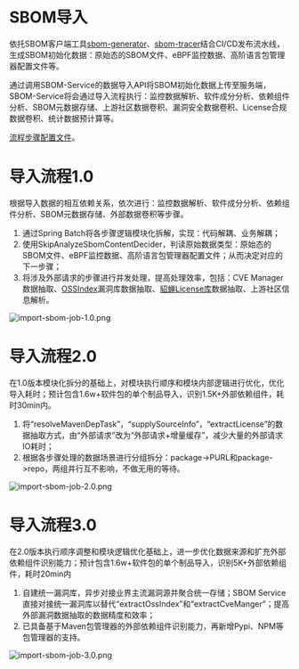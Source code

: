 # SBOM导入

依托SBOM客户端工具[sbom-generator](https://github.com/opensourceways/sbom-tools/tree/main/sbom-generator)、[sbom-tracer](https://github.com/opensourceways/sbom-tools/tree/main/sbom-tracer)结合CI/CD发布流水线，生成SBOM初始化数据：原始态的SBOM文件、eBPF监控数据、高阶语言包管理器配置文件等。

通过调用SBOM-Service的数据导入API将SBOM初始化数据上传至服务端，SBOM-Service将会通过导入流程执行：监控数据解析、软件成分分析、依赖组件分析、SBOM元数据存储、上游社区数据卷积、漏洞安全数据卷积、License合规数据卷积、统计数据预计算等。

[流程步骤配置文件](https://github.com/opensourceways/sbom-service/blob/main/src/main/resources/spring-batch/sbom-read-job.xml)。

# 导入流程1.0

根据导入数据的相互依赖关系，依次进行：监控数据解析、软件成分分析、依赖组件分析、SBOM元数据存储、外部数据卷积等步骤。

1. 通过Spring Batch将各步骤逻辑模块化拆解，实现：代码解耦、业务解耦；
2. 使用SkipAnalyzeSbomContentDecider，判读原始数据类型：原始态的SBOM文件、eBPF监控数据、高阶语言包管理器配置文件；从而决定对应的下一步骤；
3. 将涉及外部请求的步骤进行并发处理，提高处理效率，包括：CVE Manager数据抽取、[OSSIndex](https://ossindex.sonatype.org/)漏洞库数据抽取、[貂蝉License库](https://compliance.openeuler.org/)数据抽取、上游社区信息解析。

![import-sbom-job-1.0.png](https://raw.githubusercontent.com/opensourceways/sbom-service/main/doc/assert/import-sbom-job-1.0.png)

# 导入流程2.0

在1.0版本模块化拆分的基础上，对模块执行顺序和模块内部逻辑进行优化，优化导入耗时；预计包含1.6w+软件包的单个制品导入，识别1.5K+外部依赖组件，耗时30min内。

1. 将“resolveMavenDepTask”，“supplySourceInfo”，“extractLicense”的数据抽取方式，由“外部请求”改为“外部请求+增量缓存”，减少大量的外部请求IO耗时；
2. 根据各步骤处理的数据场景进行分组拆分：package->PURL和package->repo，两组并行互不影响，不做无用的等待。

![import-sbom-job-2.0.png](https://raw.githubusercontent.com/opensourceways/sbom-service/main/doc/assert/import-sbom-job-2.0.png)

# 导入流程3.0

在2.0版本执行顺序调整和模块逻辑优化基础上，进一步优化数据来源和扩充外部依赖组件识别能力；预计包含1.6w+软件包的单个制品导入，识别5K+外部依赖组件，耗时20min内

1. 自建统一漏洞库，异步对接业界主流漏洞源并聚合统一存储；SBOM Service直接对接统一漏洞库以替代“extractOssIndex”和“extractCveManger”；提高外部漏洞数据抽取的数据精度和效率；
2. 已具备基于Maven包管理器的外部依赖组件识别能力，再新增Pypi、NPM等包管理器的支持。

![import-sbom-job-3.0.png](https://raw.githubusercontent.com/opensourceways/sbom-service/main/doc/assert/import-sbom-job-3.0.png)
